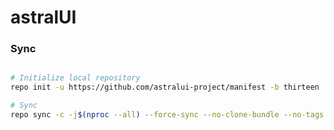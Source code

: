 # astralUI #

### Sync ###

```bash

# Initialize local repository
repo init -u https://github.com/astralui-project/manifest -b thirteen

# Sync
repo sync -c -j$(nproc --all) --force-sync --no-clone-bundle --no-tags
```

